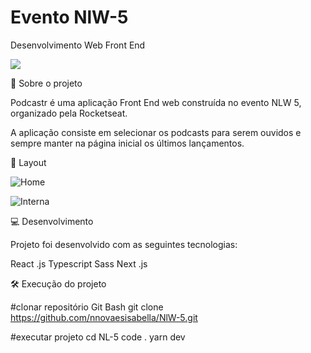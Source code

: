 # Evento NlW-5 
Desenvolvimento Web Front End 

 <img src='/logo.svg'/>

 
🚀 Sobre o projeto 

Podcastr é uma aplicação Front End web construída no evento NLW 5, organizado pela Rocketseat.

A aplicação consiste em selecionar os podcasts para serem ouvidos e sempre manter na página inicial os 
últimos lançamentos.

🔖 Layout

![Home](https://user-images.githubusercontent.com/45005522/115754033-31152280-a372-11eb-9a11-52baca291830.png)

![Interna](https://user-images.githubusercontent.com/45005522/115753344-7d139780-a371-11eb-8f8e-8ccdfb1c8b9b.png)


💻 Desenvolvimento

Projeto foi desenvolvido com as seguintes tecnologias: 

React .js
Typescript 
Sass
Next .js

🛠️ Execução do projeto 

#clonar repositório Git Bash 
git clone https://github.com/nnovaesisabella/NlW-5.git

#executar projeto 
cd NL-5 
code . 
yarn dev 



